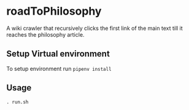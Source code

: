 # roadToPhilosophy
A wiki crawler that recursively clicks the first link of the main text till it reaches the philosophy article.

## Setup Virtual environment
To setup environment run ```pipenv install```

## Usage
```. run.sh```
